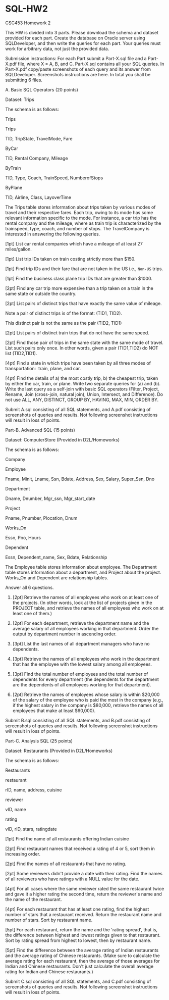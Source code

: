 # SQL-HW2
CSC453 Homework 2


This HW is divided into 3 parts. Please download the schema and dataset provided for each part. Create the database on Oracle server using SQLDeveloper, and then write the queries for each part. Your queries must work for arbitrary data, not just the provided data.


Submission instructions: For each Part submit a Part-X.sql file and a Part-X.pdf file, where X = A, B, and C. Part-X.sql contains all your SQL queries. In Part-X.pdf copy/paste screenshots of each query and its answer from SQLDeveloper. Screenshots instructions are here. In total you shall be submitting 6 files.


A. Basic SQL Operators (20 points)

Dataset: Trips

The schema is as follows:

Trips

Trips

TID, TripState, TravelMode, Fare

ByCar

TID, Rental Company, Mileage

ByTrain

TID, Type, Coach, TrainSpeed, NumberofStops

ByPlane

TID, Airline, Class, LayoverTime


The Trips table stores information about trips taken by various modes of travel and their respective fares. Each trip, owing to its mode has some relevant information specific to the mode. For instance, a car trip has the rental company and the mileage, where as train trip is characterized by the trainspeed, type, coach, and number of stops. The TravelCompany is interested in answering the following queries.


[1pt] List car rental companies which have a mileage of at least 27 miles/gallon.  

[1pt] List trip IDs taken on train costing strictly more than $150.  

[1pt] Find trip IDs and their fare that are not taken in the US i.e., `Non-US` trips.

[1pt] Find the business class plane trip IDs that are greater than $1000.  

[2pt] Find any car trip more expensive than a trip taken on a train in the same state or outside the country.

[2pt] List pairs of distinct trips that have exactly the same value of mileage.  

Note a pair of distinct trips is of the format: (TID1, TID2).

This distinct pair is not the same as the pair (TID2, TID1)

[2pt] List pairs of distinct train trips that do not have the same speed.  

[2pt] Find those pair of trips in the same state with the same mode of travel. List such pairs only once. In other words, given a pair (TID1,TID2) do NOT list (TID2,TID1).

[4pt] Find a state in which trips have been taken by all three modes of transportation:  train, plane, and car.  

[4pt] Find the details of a) the most costly trip, b) the cheapest trip, taken by either the car, train, or plane. Write two separate queries for (a) and (b). Write the last query as a self-join with basic SQL operators (Filter, Project, Rename, Join (cross-join, natural join), Union, Intersect, and Difference). Do not use ALL, ANY, DISTINCT, GROUP BY, HAVING, MAX, MIN, ORDER BY.

Submit A.sql consisting of all SQL statements, and A.pdf consisting of screenshots of queries and results. Not following screenshot instructions will result in loss of points.

Part-B. Advanced SQL (15 points)


Dataset: ComputerStore (Provided in D2L/Homeworks)

The schema is as follows:


Company

Employee

Fname, Minit, Lname, Ssn, Bdate, Address, Sex, Salary, Super_Ssn, Dno

Department

Dname, Dnumber, Mgr_ssn, Mgr_start_date

Project

Pname, Pnumber, Plocation, Dnum

Works_On

Essn, Pno, Hours

Dependent

Essn, Dependent_name, Sex, Bdate, Relationship


The Employee table stores information about employee. The Department table stores information about a department, and Project about the project. Works_On and Dependent are relationship tables.


Answer all 6 questions.

1. [2pt] Retrieve the names of all employees who work on at least one of the projects. (In other words, look at the list of projects given in the PROJECT table, and retrieve the names of all employees who work on at least one of them.)

2. [2pt] For each department, retrieve the department name and the average salary of all employees working in that department. Order the output by department number in ascending order.

3. [3pt] List the last names of all department managers who have no dependents.

4. [3pt] Retrieve the names of all employees who work in the department that has the employee with the lowest salary among all employees.

5. [3pt] Find the total number of employees and the total number of dependents for every department (the dependents for the department are the dependents of all employees working for that department).

6. [2pt] Retrieve the names of employees whose salary is within $20,000 of the salary of the employee who is paid the most in the company (e.g., if the highest salary in the company is $80,000, retrieve the names of all employees that make at least $60,000).

Submit B.sql consisting of all SQL statements, and B.pdf consisting of screenshots of queries and results. Not following screenshot instructions will result in loss of points.


Part-C. Analysis SQL (25 points)

Dataset: Restaurants (Provided in D2L/Homeworks)

The schema is as follows:

Restaurants

restaurant

rID, name, address, cuisine

reviewer

vID, name

rating

vID, rID, stars, ratingdate



[1pt] Find the name of all restaurants offering Indian cuisine

[2pt] Find restaurant names that received a rating of 4 or 5, sort them in increasing order.

[2pt] Find the names of all restaurants that have no rating.

[2pt] Some reviewers didn't provide a date with their rating. Find the names of all reviewers who have ratings with a NULL value for the date.

[4pt] For all cases where the same reviewer rated the same restaurant twice and gave it a higher rating the second time, return the reviewer's name and the name of the restaurant.

[4pt] For each restaurant that has at least one rating, find the highest number of stars that a restaurant received. Return the restaurant name and number of stars. Sort by restaurant name.

[5pt] For each restaurant, return the name and the 'rating spread', that is, the difference between highest and lowest ratings given to that restaurant. Sort by rating spread from highest to lowest, then by restaurant name.

[5pt] Find the difference between the average rating of Indian restaurants and the average rating of Chinese restaurants. (Make sure to calculate the average rating for each restaurant, then the average of those averages for Indian and Chinese restaurants. Don't just calculate the overall average rating for Indian and Chinese restaurants.)


Submit C.sql consisting of all SQL statements, and C.pdf consisting of screenshots of queries and results. Not following screenshot instructions will result in loss of points.
